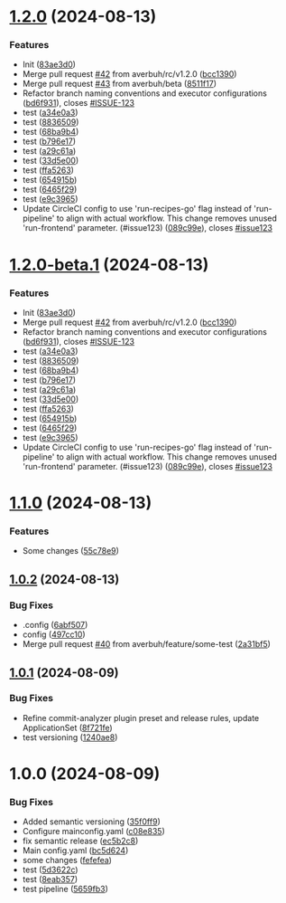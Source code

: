 # [1.2.0](https://github.com/averbuh/UniProject/compare/v1.1.0...v1.2.0) (2024-08-13)


### Features

* Init ([83ae3d0](https://github.com/averbuh/UniProject/commit/83ae3d0669b160d05c4bd399e1498897e7beb32a))
* Merge pull request [#42](https://github.com/averbuh/UniProject/issues/42) from averbuh/rc/v1.2.0 ([bcc1390](https://github.com/averbuh/UniProject/commit/bcc139070bb959770d70f73f1c77f690e14dd469))
* Merge pull request [#43](https://github.com/averbuh/UniProject/issues/43) from averbuh/beta ([8511f17](https://github.com/averbuh/UniProject/commit/8511f17e342fa937e7f608c279a5bad6be4f8410))
* Refactor branch naming conventions and executor configurations ([bd6f931](https://github.com/averbuh/UniProject/commit/bd6f931a3333bb3b195225d38de64d2359d78b50)), closes [#ISSUE-123](https://github.com/averbuh/UniProject/issues/ISSUE-123)
* test ([a34e0a3](https://github.com/averbuh/UniProject/commit/a34e0a3b21a8704939c1e22af55b841d52f5baa7))
* test ([8836509](https://github.com/averbuh/UniProject/commit/8836509427b4bc3d2936fae5e916ad5d6874b4e2))
* test ([68ba9b4](https://github.com/averbuh/UniProject/commit/68ba9b456b5d62f88638885e8ac8d76c280faab4))
* test ([b796e17](https://github.com/averbuh/UniProject/commit/b796e172febc129af8c3d2fb367495843d0124ec))
* test ([a29c61a](https://github.com/averbuh/UniProject/commit/a29c61a94c0ecf5ce4c6fb0a17e9d3dca4094ad1))
* test ([33d5e00](https://github.com/averbuh/UniProject/commit/33d5e00963ea90014f3067c5692945c6ab1f8842))
* test ([ffa5263](https://github.com/averbuh/UniProject/commit/ffa5263c73ce6012f115365b29205ce64466163e))
* test ([654915b](https://github.com/averbuh/UniProject/commit/654915b0775e6937fb1d6447830d558eea222671))
* test ([6465f29](https://github.com/averbuh/UniProject/commit/6465f2903cdd2dcf38870e626f1e2f6aecbd3d90))
* test ([e9c3965](https://github.com/averbuh/UniProject/commit/e9c3965779f105b29bc7b4bffde18bd8c7a6f2d3))
* Update CircleCI config to use 'run-recipes-go' flag instead of 'run-pipeline' to align with actual workflow. This change removes unused 'run-frontend' parameter. (#issue123) ([089c99e](https://github.com/averbuh/UniProject/commit/089c99ed4f044ef1a3cc49859277e29913bd53ab)), closes [#issue123](https://github.com/averbuh/UniProject/issues/issue123)

# [1.2.0-beta.1](https://github.com/averbuh/UniProject/compare/v1.1.0...v1.2.0-beta.1) (2024-08-13)


### Features

* Init ([83ae3d0](https://github.com/averbuh/UniProject/commit/83ae3d0669b160d05c4bd399e1498897e7beb32a))
* Merge pull request [#42](https://github.com/averbuh/UniProject/issues/42) from averbuh/rc/v1.2.0 ([bcc1390](https://github.com/averbuh/UniProject/commit/bcc139070bb959770d70f73f1c77f690e14dd469))
* Refactor branch naming conventions and executor configurations ([bd6f931](https://github.com/averbuh/UniProject/commit/bd6f931a3333bb3b195225d38de64d2359d78b50)), closes [#ISSUE-123](https://github.com/averbuh/UniProject/issues/ISSUE-123)
* test ([a34e0a3](https://github.com/averbuh/UniProject/commit/a34e0a3b21a8704939c1e22af55b841d52f5baa7))
* test ([8836509](https://github.com/averbuh/UniProject/commit/8836509427b4bc3d2936fae5e916ad5d6874b4e2))
* test ([68ba9b4](https://github.com/averbuh/UniProject/commit/68ba9b456b5d62f88638885e8ac8d76c280faab4))
* test ([b796e17](https://github.com/averbuh/UniProject/commit/b796e172febc129af8c3d2fb367495843d0124ec))
* test ([a29c61a](https://github.com/averbuh/UniProject/commit/a29c61a94c0ecf5ce4c6fb0a17e9d3dca4094ad1))
* test ([33d5e00](https://github.com/averbuh/UniProject/commit/33d5e00963ea90014f3067c5692945c6ab1f8842))
* test ([ffa5263](https://github.com/averbuh/UniProject/commit/ffa5263c73ce6012f115365b29205ce64466163e))
* test ([654915b](https://github.com/averbuh/UniProject/commit/654915b0775e6937fb1d6447830d558eea222671))
* test ([6465f29](https://github.com/averbuh/UniProject/commit/6465f2903cdd2dcf38870e626f1e2f6aecbd3d90))
* test ([e9c3965](https://github.com/averbuh/UniProject/commit/e9c3965779f105b29bc7b4bffde18bd8c7a6f2d3))
* Update CircleCI config to use 'run-recipes-go' flag instead of 'run-pipeline' to align with actual workflow. This change removes unused 'run-frontend' parameter. (#issue123) ([089c99e](https://github.com/averbuh/UniProject/commit/089c99ed4f044ef1a3cc49859277e29913bd53ab)), closes [#issue123](https://github.com/averbuh/UniProject/issues/issue123)

# [1.1.0](https://github.com/averbuh/UniProject/compare/v1.0.2...v1.1.0) (2024-08-13)


### Features

* Some changes ([55c78e9](https://github.com/averbuh/UniProject/commit/55c78e98a0cd8307f90d983a91bb294950e4e3eb))

## [1.0.2](https://github.com/averbuh/UniProject/compare/v1.0.1...v1.0.2) (2024-08-13)


### Bug Fixes

* .config ([6abf507](https://github.com/averbuh/UniProject/commit/6abf50704b011bff485847e8680d86992c08d22e))
* config ([497cc10](https://github.com/averbuh/UniProject/commit/497cc10c32df4953b16ff0496549d27e3915f2d3))
* Merge pull request [#40](https://github.com/averbuh/UniProject/issues/40) from averbuh/feature/some-test ([2a31bf5](https://github.com/averbuh/UniProject/commit/2a31bf5efd107616e8a029f8d9a8cd26d2de7ed3))

## [1.0.1](https://github.com/averbuh/UniProject/compare/v1.0.0...v1.0.1) (2024-08-09)


### Bug Fixes

* Refine commit-analyzer plugin preset and release rules, update ApplicationSet ([8f721fe](https://github.com/averbuh/UniProject/commit/8f721fe1458ec9fa181d01390a1da6f3d5e5f578))
* test versioning ([1240ae8](https://github.com/averbuh/UniProject/commit/1240ae84672cbcb3eeb60f25315dd183e11b33f8))

# 1.0.0 (2024-08-09)


### Bug Fixes

* Added semantic versioning ([35f0ff9](https://github.com/averbuh/UniProject/commit/35f0ff98cd6cdaadc62f720251288a9bc10d1b7c))
* Configure mainconfig.yaml ([c08e835](https://github.com/averbuh/UniProject/commit/c08e83559b08717458552fb856f884ee2796a0dd))
* fix semantic release ([ec5b2c8](https://github.com/averbuh/UniProject/commit/ec5b2c87d190050cf6a21f114cd2e7aa455ba3b1))
* Main config.yaml ([bc5d624](https://github.com/averbuh/UniProject/commit/bc5d6244dd1d1954e9c02d65e35025d53d3d7ef2))
* some changes ([fefefea](https://github.com/averbuh/UniProject/commit/fefefea5cec437a934b4c96e81ad7a94bb829eff))
* test ([5d3622c](https://github.com/averbuh/UniProject/commit/5d3622c7b5416ea488de6cc5c78985e04d25445a))
* test ([8eab357](https://github.com/averbuh/UniProject/commit/8eab357b49b4f2b0d0d8aa5c42a252ef227b950a))
* test pipeline ([5659fb3](https://github.com/averbuh/UniProject/commit/5659fb385d4e8378535ef79818968167a70f008b))
